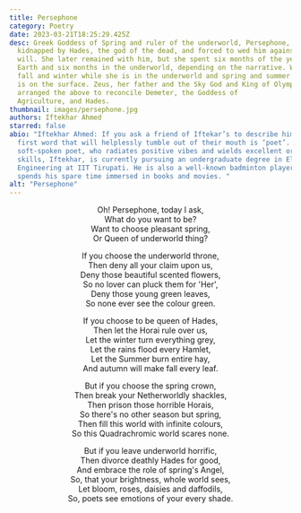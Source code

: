 ```yaml
---
title: Persephone
category: Poetry
date: 2023-03-21T18:25:29.425Z
desc: Greek Goddess of Spring and ruler of the underworld, Persephone, was
  kidnapped by Hades, the god of the dead, and forced to wed him against her
  will. She later remained with him, but she spent six months of the year on
  Earth and six months in the underworld, depending on the narrative. We share
  fall and winter while she is in the underworld and spring and summer when she
  is on the surface. Zeus, her father and the Sky God and King of Olympus,
  arranged the above to reconcile Demeter, the Goddess of
  Agriculture, and Hades.
thumbnail: images/persephone.jpg
authors: Iftekhar Ahmed
starred: false
abio: "Iftekhar Ahmed: If you ask a friend of Iftekar’s to describe him, the
  first word that will helplessly tumble out of their mouth is ‘poet’. The
  soft-spoken poet, who radiates positive vibes and wields excellent oratory
  skills, Iftekhar, is currently pursuing an undergraduate degree in Electrical
  Engineering at IIT Tirupati. He is also a well-known badminton player who
  spends his spare time immersed in books and movies. "
alt: "Persephone"
---
```


<p style="text-align: center;align:center;">Oh! Persephone, today I ask, <br>
What do you want to be? <br>
Want to choose pleasant spring, <br>
Or Queen of underworld thing? </p>

<p style="text-align: center;align:center;">If you choose the underworld throne,<br>
Then deny all your claim upon us,<br>
Deny those beautiful scented flowers,<br>
So no lover can pluck them for 'Her',<br>
Deny those young green leaves,<br>
So none ever see the colour green. </p>

<p style="text-align: center;align:center;">
If you choose to be queen of Hades,<br>
Then let the Horai rule over us, <br>
Let the winter turn everything grey,<br>
Let the rains flood every Hamlet,<br>
Let the Summer burn entire hay,<br>
And autumn will make fall every leaf. </p>

<p style="text-align: center;align:center;">
But if you choose the spring crown, <br>
Then break your Netherworldly shackles, <br>
Then prison those horrible Horais, <br>
So there's no other season but spring,<br>
Then fill this world with infinite colours,<br>
So this Quadrachromic world scares none. </p>

<p style="text-align: center;align:center;">
But if you leave underworld horrific,<br>
Then divorce deathly Hades for good,<br>
And embrace the role of spring's Angel,<br>
So, that your brightness, whole world sees, <br>
Let bloom, roses, daisies and daffodils, <br>
So, poets see emotions of your every shade. </p>